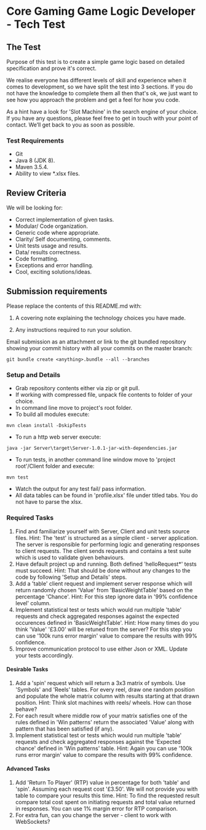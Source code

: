 # Core Gaming Game Logic Developer - Tech Test 

## The Test 

Purpose of this test is to create a simple game logic based on detailed specification and prove it's correct.

We realise everyone has different levels of skill and experience when it comes to development, so we have split the test into 3 sections. If you do not have the knowledge to complete them all then that's ok, we just want to see how you approach the problem and get a feel for how you code. 

As a hint have a look for 'Slot Machine' in the search engine of your choice. If you have any questions, please feel free to get in touch with your point of contact. We’ll get back to you as soon as possible. 

### Test Requirements
 * Git
 * Java 8 (JDK 8).
 * Maven 3.5.4.
 * Ability to view *.xlsx files.

## Review Criteria 

We will be looking for: 

* Correct implementation of given tasks.
* Modular/ Code organization. 
* Generic code where appropriate. 
* Clarity/ Self documenting, comments.
* Unit tests usage and results.
* Data/ results correctness.
* Code formatting.
* Exceptions and error handling. 
* Cool, exciting solutions/ideas.

## Submission requirements 

Please replace the contents of this README.md with: 

1. A covering note explaining the technology choices you have made. 

2. Any instructions required to run your solution. 

Email submission as an attachment or link to the git bundled repository showing your commit history with all your commits on the master branch: 

```
git bundle create <anything>.bundle --all --branches 
```

### Setup and Details
 * Grab repository contents either via zip or git pull.
 * If working with compressed file, unpack file contents to folder of your choice.
 * In command line move to project's root folder.
 * To build all modules execute:
```
mvn clean install -DskipTests
```
 * To run a http web server execute: 
```
java -jar Server\target\Server-1.0.1-jar-with-dependencies.jar
```
 * To run tests, in another command line window move to 'project root'/Client folder and execute: 
```
mvn test
```
 * Watch the output for any test fail/ pass information.
 * All data tables can be found in 'profile.xlsx' file under titled tabs. You do not have to parse the xlsx.

### Required Tasks 

1. Find and familiarize yourself with Server, Client and unit tests source files. Hint: The 'test' is structured as a simple client - server application. The server is responsible for performing logic and generating responses to client requests. The client sends requests and contains a test suite which is used to validate given behaviours.
2. Have default project up and running. Both defined 'helloRequest*' tests must succeed. Hint: That should be done without any changes to the code by following 'Setup and Details' steps.
3. Add a 'table' client request and implement server response which will return randomly chosen 'Value' from 'BasicWeightTable' based on the percentage 'Chance'. Hint: For this step ignore data in '99% confidence level' column.
4. Implement statistical test or tests which would run multiple 'table' requests and check aggregated responses against the expected occurences defined in 'BasicWeightTable'. Hint: How many times do you think 'Value' '£3.00' will be retuned from the server? For this step you can use '100k runs error margin' value to compare the results with 99% confidence. 
5. Improve communication protocol to use either Json or XML. Update your tests accordingly.

#### Desirable Tasks 

1. Add a 'spin' request which will return a 3x3 matrix of symbols. Use 'Symbols' and 'Reels' tables. For every reel, draw one random position and populate the whole matrix column with results starting at that drawn position. Hint: Think slot machines with reels/ wheels. How can those behave?
2. For each result where middle row of your matrix satisfies one of the rules defined in 'Win patterns' return the associated 'Value' along with pattern that has been satisfied (if any).
3. Implement statistical test or tests which would run multiple 'table' requests and check aggregated responses against the 'Expected chance' defined in 'Win patterns' table. Hint: Again you can use '100k runs error margin' value to compare the results with 99% confidence. 

#### Advanced Tasks 

1. Add 'Return To Player' (RTP) value in percentage for both 'table' and 'spin'. Assuming each request cost '£3.50'. We will not provide you with table to compare your results this time. Hint: To find the requested result compare total cost spent on initiating requests and total value returned in responses. You can use 1% margin error for RTP comparison. 
2. For extra fun, can you change the server - client to work with WebSockets?

